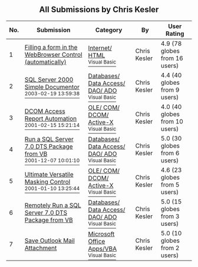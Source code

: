 ﻿<div align="center">

## All Submissions by Chris Kesler

</div>

No.  | Submission | Category | By   | User Rating
---- | ---------- | -------- | ---- | -----------
1 | [Filling a form in the WebBrowser Control \(automatically\)<br />](https://github.com/Planet-Source-Code/chris-kesler-filling-a-form-in-the-webbrowser-control-automatically__1-13439) | [Internet/ HTML<br /><sup>Visual Basic</sup>](../ByCategory/internet-html__1-34.md) | Chris Kesler | 4.9 (78 globes from 16 users)
2 | [SQL Server 2000 Simple Documentor<br /><sup>2003-02-19 13:59:38</sup>](https://github.com/Planet-Source-Code/chris-kesler-sql-server-2000-simple-documentor__1-43316) | [Databases/ Data Access/ DAO/ ADO<br /><sup>Visual Basic</sup>](../ByCategory/databases-data-access-dao-ado__1-6.md) | Chris Kesler | 4.4 (40 globes from 9 users)
3 | [DCOM Access Report Automation<br /><sup>2001-02-15 15:21:14</sup>](https://github.com/Planet-Source-Code/chris-kesler-dcom-access-report-automation__1-21040) | [OLE/ COM/ DCOM/ Active\-X<br /><sup>Visual Basic</sup>](../ByCategory/ole-com-dcom-active-x__1-29.md) | Chris Kesler | 4.0 (40 globes from 10 users)
4 | [Run a SQL Server 7\.0 DTS Package from VB<br /><sup>2001-12-07 10:01:10</sup>](https://github.com/Planet-Source-Code/chris-kesler-run-a-sql-server-7-0-dts-package-from-vb__1-29526) | [Databases/ Data Access/ DAO/ ADO<br /><sup>Visual Basic</sup>](../ByCategory/databases-data-access-dao-ado__1-6.md) | Chris Kesler | 5.0 (30 globes from 6 users)
5 | [Ultimate Versatile Masking Control<br /><sup>2001-01-10 13:25:44</sup>](https://github.com/Planet-Source-Code/chris-kesler-ultimate-versatile-masking-control__1-14317) | [OLE/ COM/ DCOM/ Active\-X<br /><sup>Visual Basic</sup>](../ByCategory/ole-com-dcom-active-x__1-29.md) | Chris Kesler | 4.6 (23 globes from 5 users)
6 | [Remotely Run a SQL Server 7\.0 DTS Package from VB<br />](https://github.com/Planet-Source-Code/chris-kesler-remotely-run-a-sql-server-7-0-dts-package-from-vb__1-29503) | [Databases/ Data Access/ DAO/ ADO<br /><sup>Visual Basic</sup>](../ByCategory/databases-data-access-dao-ado__1-6.md) | Chris Kesler | 5.0 (15 globes from 3 users)
7 | [Save Outlook Mail Attachment<br />](https://github.com/Planet-Source-Code/chris-kesler-save-outlook-mail-attachment__1-27911) | [Microsoft Office Apps/VBA<br /><sup>Visual Basic</sup>](../ByCategory/microsoft-office-apps-vba__1-42.md) | Chris Kesler | 5.0 (10 globes from 2 users)
